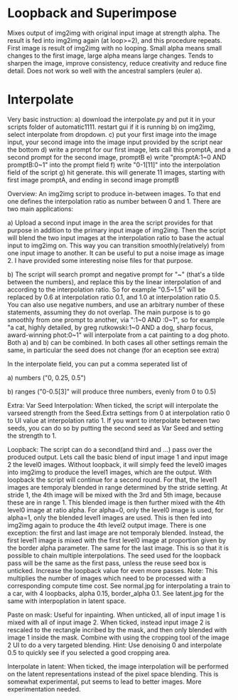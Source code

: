 # Loopback and Superimpose

Mixes output of img2img with original input image at strength alpha. The result is fed into img2img again (at loop>=2), and this procedure repeats.
First image is result of img2img with no looping.
Small alpha means small changes to the first image, large alpha means large changes.
Tends to sharpen the image, improve consistency, reduce creativity and reduce fine detail.
Does not work so well with the ancestral samplers (euler a).

# Interpolate

Very basic instruction: 
a) download the interpolate.py and put it in your scripts folder of automatic1111. restart gui if it is running
b) on img2img, select interpolate from dropdown.
c) put your first image into the image input, your second image into the image input provided by the script near the bottom
d) write a prompt for our first image, lets call this promptA, and a second prompt for the second image, promptB
e) write "promptA:1~0 AND promptB:0~1" into the prompt field
f) write "0-1[11]" into the interpolation field of the script
g) hit generate. this will generate 11 images, starting with first image promptA, and ending in second image promptB


Overview: An img2img script to produce in-between images. To that end one defines the interpolation ratio as number between 0 and 1. There are two main applications:

a) Upload a second input image in the area the script provides for that purpose in addition to the primary input image of img2img. Then the script will blend the two input images at the interpolation ratio to base the actual input to img2img on. This way you can transition smoothly(relatively) from one input image to another. It can be useful to put a noise image as image 2. I have provided some interesting noise files for that purpose.

b) The script will search prompt and negative prompt for "<number a>\~<number b>" (that's a tilde between the numbers), and replace this by the linear interpolation of <number a> and <number b> according to the interpolation ratio. So for example "0.5\~1.5" will be replaced by 0.6 at interpolation ratio 0.1, and 1.0 at interpolation ratio 0.5. You can also use negative numbers, and use an arbitrary number of these statements, assuming they do not overlap. The main purpose is to go smoothly from one prompt to another, via "<prompt a>:1\~0 AND <prompt b>:0\~1", so for example "a cat, highly detailed, by greg rutkowski:1\~0 AND a dog, sharp focus, award-winning phot:0\~1" will interpolate from a cat painting to a dog photo.
Both a) and b) can be combined. In both cases all other settings remain the same, in particular the seed does not change (for an eception see extra)

In the interpolate field, you can put a comma seperated list of

  a) numbers ("0, 0.25, 0.5")

  b) ranges ("0-0.5[3]" will produce three numbers, evenly from 0 to 0.5)

Extra:
Var Seed Interpolation: When ticked, the script will interpolate the varseed strength from the Seed.Extra settings from 0 at interpolation ratio 0 to UI value at interpolation ratio 1. If you want to interpolate between two seeds, you can do so by putting the second seed as Var Seed and setting the strength to 1.

Loopback: 
The script can do a second(and third and ...) pass over the produced output. Lets call the basic blend of input image 1 and input image 2 the level0 images. Without loopback, it will simply feed the level0 images into img2img to produce the level1 images, which are the output. With loopback the script will continue for a second round. For that, the level1 images are temporaly blended in range determined by the stride setting. At stride 1, the 4th image will be mixed with the 3rd and 5th image, because these are in range 1. This blended image is then further mixed with the 4th level0 image at ratio alpha. For alpha=0, only the level0 image is used, for alpha=1, only the blended level1 images are used. This is then fed into img2img again to produce the 4th level2 output image. There is one exception: the first and last image are not temporaly blended. Instead, the first level1 image is mixed with the first level0 image at proportion given by the border alpha parameter. The same for the last image. This is so that it is possible to chain multiple interpolations. The seed used for the loopback pass will be the same as the first pass, unless the reuse seed box is unticked. Increase the loopback value for even more passes. Note: This multiplies the number of images which need to be processed with a corresponding compute time cost. See normal.jpg for interpolating a train to a car, with 4 loopbacks, alpha 0.15, border_alpha 0.1. See latent.jpg for the same with interpoplation in latent space.

Paste on mask: Useful for inpainting.
When unticked, all of input image 1 is mixed with all of input image 2. When ticked, instead input image 2 is rescaled to the rectangle incribed by the mask, and then only blended with image 1 inside the mask. Combine with using the cropping tool of the image 2 UI to do a very targeted blending. Hint: Use denoising 0 and interpolate 0.5 to quickly see if you selected a good cropping area.

Interpolate in latent: When ticked, the image interpolation will be performed on the latent representations instead of the pixel space blending. This is somewhat experimental, put seems to lead to better images. More experimentation needed. 
